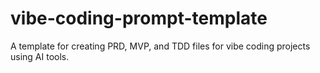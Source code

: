 # vibe-coding-prompt-template
A template for creating PRD, MVP, and TDD files for vibe coding projects using AI tools.
